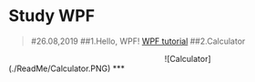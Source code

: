 Study WPF
=========
>#26.08,2019
>##1.Hello, WPF!
[WPF tutorial](https://wpf-tutorial.com/getting-started/hello-wpf/)
>##2.Calculator
<img width="270">
![Calculator](./ReadMe/Calculator.PNG)</img>
***
